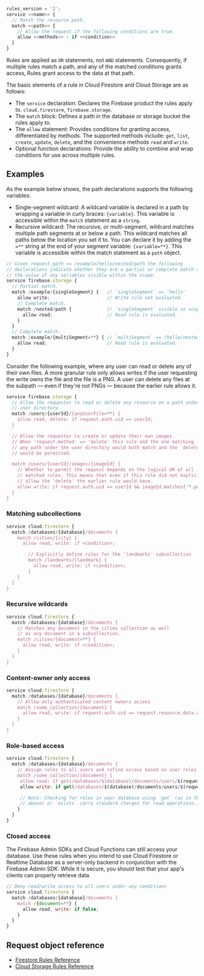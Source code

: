 ```js
rules_version = '2';
service <<name>> {
  // Match the resource path.
  match <<path>> {
    // Allow the request if the following conditions are true.
    allow <<methods>> : if <<condition>>
  }
}
```

Rules are applied as `OR` statements, not `AND` statements. Consequently, if multiple rules match a path, and any of the matched conditions grants access, Rules grant access to the data at that path. 

The basic elements of a rule in Cloud Firestore and Cloud Storage are as follows:

- The `service` declaration: Declares the Firebase product the rules apply to. `cloud.firestore`, `firebase.storage`.
- The `match` block: Defines a path in the database or storage bucket the rules apply to.
- The `allow` statement: Provides conditions for granting access, differentiated by methods. The supported methods include: `get`, `list`, `create`, `update`, `delete`, and the convenience methods `read` and `write`.
- Optional function declarations: Provide the ability to combine and wrap conditions for use across multiple rules.

## Examples

As the example below shows, the path declarations supports the following variables:

- Single-segment wildcard: A wildcard variable is declared in a path by wrapping a variable in curly braces: `{variable}`. This variable is accessible within the `match` statement as a `string`.
- Recursive wildcard: The recursive, or multi-segment, wildcard matches multiple path segments at or below a path. This wildcard matches all paths below the location you set it to. You can declare it by adding the `=**` string at the end of your segment variable: `{variable=**}`. This variable is accessible within the match statement as a `path` object.

```js
// Given request.path == /example/hello/nested/path the following
// declarations indicate whether they are a partial or complete match and
// the value of any variables visible within the scope.
service firebase.storage {
  // Partial match.
  match /example/{singleSegment} {   // `singleSegment` == 'hello'
    allow write;                     // Write rule not evaluated.
    // Complete match.
    match /nested/path {             // `singleSegment` visible in scope.
      allow read;                    // Read rule is evaluated.
    }
  }
  // Complete match.
  match /example/{multiSegment=**} { // `multiSegment` == /hello/nested/path
    allow read;                      // Read rule is evaluated.
  }
}
```

Consider the following example, where any user can read or delete any of their own files. A more granular rule only allows writes if the user requesting the write owns the file and the file is a PNG. A user can delete any files at the subpath — even if they're not PNGs — because the earlier rule allows it.

```js
service firebase.storage {
  // Allow the requestor to read or delete any resource on a path under the
  // user directory.
  match /users/{userId}/{anyUserFile=**} {
    allow read, delete: if request.auth.uid == userId;
  }

  // Allow the requestor to create or update their own images.
  // When 'request.method' == 'delete' this rule and the one matching
  // any path under the user directory would both match and the `delete`
  // would be permitted.

  match /users/{userId}/images/{imageId} {
    // Whether to permit the request depends on the logical OR of all
    // matched rules. This means that even if this rule did not explicitly
    // allow the 'delete' the earlier rule would have.
    allow write: if request.auth.uid == userId && imageId.matches('*.png');
  }
}
```

### Matching subcollections

```js
service cloud.firestore {
  match /databases/{database}/documents {
    match /cities/{city} {
      allow read, write: if <condition>;

        // Explicitly define rules for the 'landmarks' subcollection
        match /landmarks/{landmark} {
          allow read, write: if <condition>;
        }
    }
  }
}
```

### Recursive wildcards

```js
service cloud.firestore {
  match /databases/{database}/documents {
    // Matches any document in the cities collection as well 
    // as any document in a subcollection.
    match /cities/{document=**} {
      allow read, write: if <condition>;
    }
  }
}
```

### Content-owner only access

```js
service cloud.firestore {
  match /databases/{database}/documents {
    // Allow only authenticated content owners access
    match /some_collection/{document} {
      allow read, write: if request.auth.uid == request.resource.data.author_uid
    }
  }
}
```

### Role-based access

```js
service cloud.firestore {
  match /databases/{database}/documents {
    // Assign roles to all users and refine access based on user roles
    match /some_collection/{document} {
     allow read: if get(/databases/$(database)/documents/users/$(request.auth.uid)).data.role == "Reader"
     allow write: if get(/databases/$(database)/documents/users/$(request.auth.uid)).data.role == "Writer"

     // Note: Checking for roles in your database using `get` (as in the code
     // above) or `exists` carry standard charges for read operations.
    }
  }
}
```

### Closed access

The Firebase Admin SDKs and Cloud Functions can still access your database. Use these rules when you intend to use Cloud Firestore or Realtime Database as a server-only backend in conjunction with the Firebase Admin SDK. While it is secure, you should test that your app's clients can properly retrieve data.

```js
// Deny read/write access to all users under any conditions
service cloud.firestore {
  match /databases/{database}/documents {
    match /{document=**} {
      allow read, write: if false;
    }
  }
}
```

## Request object reference

- [Firestore Rules Reference](https://firebase.google.com/docs/reference/rules/rules.firestore.Request)
- [Cloud Storage Rules Reference](https://firebase.google.com/docs/reference/security/storage)